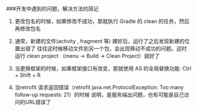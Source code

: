 
###开发中遇到的问题，解决方法的简记
1. 更改包名的时候，如果修改不成功，那就执行 Gradle 的 clean 的任务，然后再修改包名

1. 通常，新建的文件(activity , fragment 等) 建好后，运行了之后发现新建的位置出错了
往往这时候移动文件到另一个包，会出现移动不成功的问题。这时 运行 clean project （menu -> Build -> Clean Project）就好了

1. 当更换框架的时候，如果框架接口有改变，那就使用 AS 的全局替换功能: Ctrl + Shift + R


1. 当retrofit 请求返回错误（retrofit java.net.ProtocolException: Too many follow-up requests: 21）的时候
说明，是服务端出问题，也有可能是自己访问的URL错误了



















